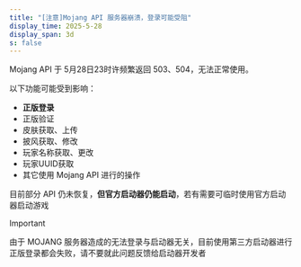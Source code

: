 ```yaml
---
title: "[注意]Mojang API 服务器崩溃，登录可能受阻"
display_time: 2025-5-28
display_span: 3d
s: false
---
```


Mojang API 于 5月28日23时许频繁返回 503、504，无法正常使用。

以下功能可能受到影响：

* **正版登录**
* 正版验证
* 皮肤获取、上传
* 披风获取、修改
* 玩家名称获取、更改
* 玩家UUID获取
* 其它使用 Mojang API 进行的操作

目前部分 API 仍未恢复，**但官方启动器仍能启动**，若有需要可临时使用官方启动器启动游戏

> [!IMPORTANT]
> 由于 MOJANG 服务器造成的无法登录与启动器无关，目前使用第三方启动器进行正版登录都会失败，请不要就此问题反馈给启动器开发者